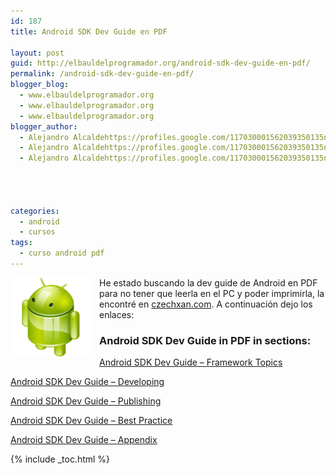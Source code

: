 ```yaml
---
id: 187
title: Android SDK Dev Guide en PDF

layout: post
guid: http://elbauldelprogramador.org/android-sdk-dev-guide-en-pdf/
permalink: /android-sdk-dev-guide-en-pdf/
blogger_blog:
  - www.elbauldelprogramador.org
  - www.elbauldelprogramador.org
  - www.elbauldelprogramador.org
blogger_author:
  - Alejandro Alcaldehttps://profiles.google.com/117030001562039350135noreply@blogger.com
  - Alejandro Alcaldehttps://profiles.google.com/117030001562039350135noreply@blogger.com
  - Alejandro Alcaldehttps://profiles.google.com/117030001562039350135noreply@blogger.com

  
  
  
categories:
  - android
  - cursos
tags:
  - curso android pdf
---
```

<img border="0" src="/images/2013/07/iconoAndroid.png" style="clear:left; float:left;margin-right:1em; margin-bottom:1em" />

He estado buscando la dev guide de Android en PDF para no tener que leerla en el PC y poder imprimirla, la encontré en [czechxan.com][1]. A continuación dejo los enlaces:

  
<!--ad-->



### **Android SDK Dev Guide in PDF in sections:**

<a href="http://czechxan.com/images/pdf/android_sdk.pdf" target="_blank">Android SDK Dev Guide &#8211; Framework Topics</a>

<a href="http://czechxan.com/images/pdf/android_sdk_developing.pdf" target="_blank">Android SDK Dev Guide &#8211; Developing</a>

<a href="http://czechxan.com/images/pdf/android_sdk_publishing.pdf" target="_blank">Android SDK Dev Guide &#8211; Publishing</a>

<a href="http://czechxan.com/images/pdf/android_sdk_best_practices.pdf" target="_blank">Android SDK Dev Guide &#8211; Best Practice</a>

<a href="http://czechxan.com/images/pdf/android_sdk_appendix.pdf" target="_blank">Android SDK Dev Guide &#8211; Appendix</a>



 [1]: http://czechxan.com/index.php/android/20-android-sdk-dev-guide-in-pdf

{% include _toc.html %}
